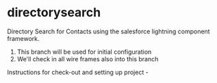 # directorysearch
Directory Search for Contacts using the salesforce lightning component framework.

1) This branch will be used for initial configuration
2) We'll check in all wire frames also into this branch

Instructions for check-out and setting up project -
